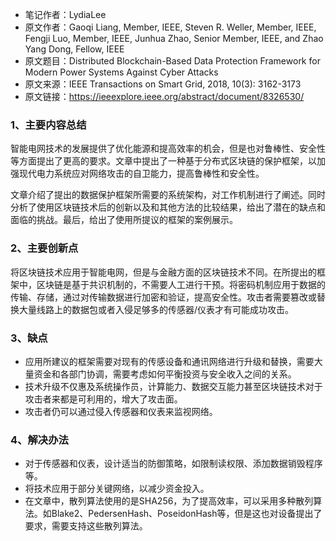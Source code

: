 - 笔记作者：LydiaLee
- 原文作者：Gaoqi Liang, Member, IEEE, Steven R. Weller, Member, IEEE, Fengji Luo, Member, IEEE, Junhua Zhao, Senior Member, IEEE, and Zhao Yang Dong, Fellow, IEEE
- 原文题目：Distributed Blockchain-Based Data Protection Framework for Modern Power Systems Against Cyber Attacks
- 原文来源：IEEE Transactions on Smart Grid, 2018, 10(3): 3162-3173
- 原文链接：https://ieeexplore.ieee.org/abstract/document/8326530/

### 1、主要内容总结

智能电网技术的发展提供了优化能源和提高效率的机会，但是也对鲁棒性、安全性等方面提出了更高的要求。文章中提出了一种基于分布式区块链的保护框架，以加强现代电力系统应对网络攻击的自卫能力，提高鲁棒性和安全性。

文章介绍了提出的数据保护框架所需要的系统架构，对工作机制进行了阐述。同时分析了使用区块链技术后的创新以及和其他方法的比较结果，给出了潜在的缺点和面临的挑战。最后，给出了使用所提议的框架的案例展示。

### 2、主要创新点

将区块链技术应用于智能电网，但是与金融方面的区块链技术不同。在所提出的框架中，区块链是基于共识机制的，不需要人工进行干预。将密码机制应用于数据的传输、存储，通过对传输数据进行加密和验证，提高安全性。攻击者需要篡改或替换大量线路上的数据包或者入侵足够多的传感器/仪表才有可能成功攻击。

### 3、缺点

- 应用所建议的框架需要对现有的传感设备和通讯网络进行升级和替换，需要大量资金和各部门协调，需要考虑如何平衡投资与安全收入之间的关系。
- 技术升级不仅惠及系统操作员，计算能力、数据交互能力甚至区块链技术对于攻击者来都是可利用的，增大了攻击面。
- 攻击者仍可以通过侵入传感器和仪表来监视网络。

### 4、解决办法

- 对于传感器和仪表，设计适当的防御策略，如限制读权限、添加数据销毁程序等。
- 将技术应用于部分关键网络，以减少资金投入。
- 在文章中，散列算法使用的是SHA256，为了提高效率，可以采用多种散列算法。如Blake2、PedersenHash、PoseidonHash等，但是这也对设备提出了要求，需要支持这些散列算法。